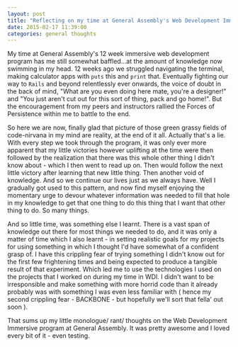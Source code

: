 ```yaml
---
layout: post
title: "Reflecting on my time at General Assembly's Web Development Immersive Program"
date: 2015-02-17 11:39:00
categories: general thoughts
---
```


My time at General Assembly's 12 week immersive web development program has me still somewhat baffled...at the amount of knowledge now swimming in my head. 12 weeks ago we struggled navigating the terminal, making calculator apps with `puts` this and `print` that. Eventually fighting our way to `Rails` and beyond relentlessly ever onwards, the voice of doubt in the back of mind, "What are you even doing here mate, you're a designer!" and "You just aren't cut out for this sort of thing, pack and go home!". But the encouragement from my peers and instructors rallied the Forces of Persistence within me to battle to the end.

So here we are now, finally glad that picture of those green grassy fields of code-nirvana in my mind are reality, at the end of it all. Actually that's a lie. With every step we took through the program, it was only ever more apparent that my little victories however uplifting at the time were then followed by the realization that there was this whole other thing I didn't know about - which I then went to read up on. Then would follow the next little victory after learning that new little thing. Then another void of knowledge. And so we continue our lives just as we always have. Well I gradually got used to this pattern, and now find myself enjoying the momentary urge to devour whatever information was needed to fill that hole in my knowledge to get that one thing to do this thing that I want that other thing to do. So many things.

And so little time, was something else I learnt. There is a vast span of knowledge out there for most things we needed to do, and it was only a matter of time which I also learnt - in setting realistic goals for my projects for using something in which I thought I'd have somewhat of a confident grasp of.
I have this crippling fear of trying something I didn't know out for the first few frightening times and being expected to produce a tangible result of that experiment. Which led me to use the technologies I used on the projects that I worked on during my time in WDI. I didn't want to be irresponsible and make something with more horrid code than it already probably was with something I was even less familiar with ( hence my second crippling fear - BACKBONE - but hopefully we'll sort that fella' out soon ). 

That sums up my little monologue/ rant/ thoughts on the Web Development Immersive program at General Assembly. It was pretty awesome and I loved every bit of it - even testing.